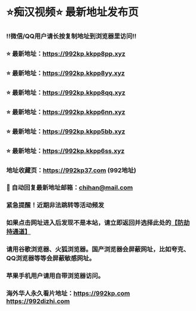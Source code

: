 # ⭐️痴汉视频⭐️ 最新地址发布页

### ‼️微信/QQ用户请长按复制地址到浏览器里访问‼️

### ⭐️ 最新地址：https://992kp.kkpp8pp.xyz

### ⭐️ 最新地址：https://992kp.kkpp8yy.xyz

### ⭐️ 最新地址：https://992kp.kkpp8qq.xyz

### ⭐️ 最新地址：https://992kp.kkpp6nn.xyz

### ⭐️ 最新地址：https://992kp.kkpp5bb.xyz

### ⭐️ 最新地址：https://992kp.kkpp6ss.xyz



### 地址收藏页：https://992kp37.com (992地址)
### 📧 自动回复最新地址邮箱：chihan@mail.com
### 紧急提醒！近期非法跳转等活动频发
### 如果点击网址进入后发现不是本站，请立即返回并选择此处的[【防劫持通道】](https://23.224.130.222:7583)
### 请用谷歌浏览器、火狐浏览器。国产浏览器会屏蔽网址，比如夸克、QQ浏览器等等会屏蔽敏感网址。
### 苹果手机用户请用自带浏览器访问。
### 海外华人永久看片地址：https://992kp.com  https://992dizhi.com
